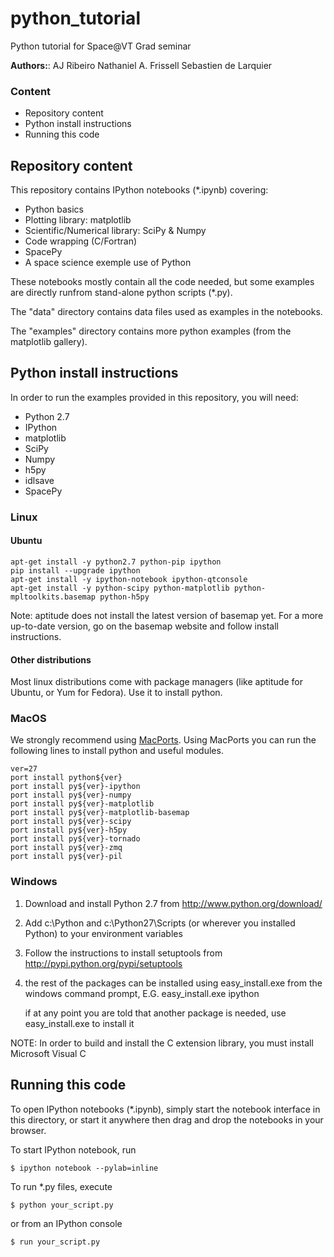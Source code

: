 python_tutorial
===============

Python tutorial for Space@VT Grad seminar

**Authors:**: 	AJ Ribeiro
		Nathaniel A. Frissell
		Sebastien de Larquier

### Content
* Repository content
* Python install instructions
* Running this code

## Repository content
  
This repository contains IPython notebooks (*.ipynb) covering:
* Python basics
* Plotting library: matplotlib
* Scientific/Numerical library: SciPy & Numpy
* Code wrapping (C/Fortran)
* SpacePy
* A space science exemple use of Python

These notebooks mostly contain all the code needed, but some examples are directly runfrom stand-alone python scripts (*.py).

The "data" directory contains data files used as examples in the notebooks.

The "examples" directory contains more python examples (from the matplotlib gallery).


## Python install instructions

In order to run the examples provided in this repository, you will need:
* Python 2.7
* IPython
* matplotlib
* SciPy
* Numpy
* h5py
* idlsave
* SpacePy

### Linux

#### Ubuntu

    apt-get install -y python2.7 python-pip ipython
    pip install --upgrade ipython
    apt-get install -y ipython-notebook ipython-qtconsole
    apt-get install -y python-scipy python-matplotlib python-mpltoolkits.basemap python-h5py

Note: aptitude does not install the latest version of basemap yet. For a more up-to-date version, go on the basemap website and follow install instructions.

#### Other distributions

Most linux distributions come with package managers (like aptitude for Ubuntu, or Yum for Fedora). Use it to install python.
  
  
### MacOS

We strongly recommend using [MacPorts](http://www.macports.org/). Using MacPorts you can run the following lines to install python and useful modules.

    ver=27
    port install python${ver}
    port install py${ver}-ipython
    port install py${ver}-numpy
    port install py${ver}-matplotlib
    port install py${ver}-matplotlib-basemap
    port install py${ver}-scipy
    port install py${ver}-h5py
    port install py${ver}-tornado
    port install py${ver}-zmq
    port install py${ver}-pil


### Windows

1.  Download and install Python 2.7 from http://www.python.org/download/
2.  Add c:\Python and c:\Python27\Scripts (or wherever you installed Python) 
			to your environment variables
3.  Follow the instructions to install setuptools from http://pypi.python.org/pypi/setuptools
4.  the rest of the packages can be installed using easy_install.exe from the windows command prompt, E.G.  easy_install.exe ipython

	if at any point you are told that another package is needed, use easy_install.exe to install it
			
NOTE:  In order to build and install the C extension library, you must install Microsoft Visual C



## Running this code

To open IPython notebooks (*.ipynb), simply start the notebook interface in this directory, or start it anywhere then drag and drop the notebooks in your browser.
  
To start IPython notebook, run

    $ ipython notebook --pylab=inline

To run *.py files, execute

    $ python your_script.py

or from an IPython console

    $ run your_script.py


